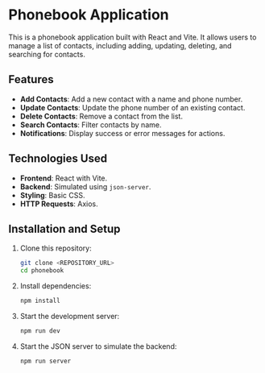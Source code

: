 # Phonebook Application

This is a phonebook application built with React and Vite. It allows users to manage a list of contacts, including adding, updating, deleting, and searching for contacts.

## Features

- **Add Contacts**: Add a new contact with a name and phone number.
- **Update Contacts**: Update the phone number of an existing contact.
- **Delete Contacts**: Remove a contact from the list.
- **Search Contacts**: Filter contacts by name.
- **Notifications**: Display success or error messages for actions.

## Technologies Used

- **Frontend**: React with Vite.
- **Backend**: Simulated using `json-server`.
- **Styling**: Basic CSS.
- **HTTP Requests**: Axios.

## Installation and Setup

1. Clone this repository:

   ```bash
   git clone <REPOSITORY_URL>
   cd phonebook

2. Install dependencies:
    ```bash
    npm install

3. Start the development server:
    ```bash
    npm run dev

4. Start the JSON server to simulate the backend:
    ```bash
    npm run server